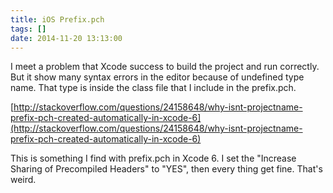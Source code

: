 ```yaml
---
title: iOS Prefix.pch
tags: []
date: 2014-11-20 13:13:00
---
```


I meet a problem that Xcode success to build the project and run correctly.
But it show many syntax errors in the editor because of undefined type name.
That type is inside the class file that I include in the prefix.pch.

[http://stackoverflow.com/questions/24158648/why-isnt-projectname-prefix-pch-created-automatically-in-xcode-6](http://stackoverflow.com/questions/24158648/why-isnt-projectname-prefix-pch-created-automatically-in-xcode-6)

This is something I find with prefix.pch in Xcode 6\. 
I set the "Increase Sharing of Precompiled Headers" to "YES", then every thing get fine. 
That's weird.